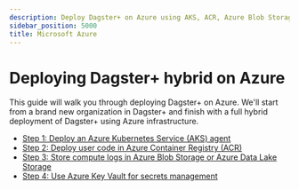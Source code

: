 ```yaml
---
description: Deploy Dagster+ on Azure using AKS, ACR, Azure Blob Storage, and Azure Key Vault.
sidebar_position: 5000
title: Microsoft Azure
---
```


# Deploying Dagster+ hybrid on Azure

This guide will walk you through deploying Dagster+ on Azure. We'll start from a brand new organization in Dagster+ and finish with a full hybrid deployment of Dagster+ using Azure infrastructure.

- [Step 1: Deploy an Azure Kubernetes Service (AKS) agent](/deployment/dagster-plus/hybrid/azure/aks-agent)
- [Step 2: Deploy user code in Azure Container Registry (ACR)](/deployment/dagster-plus/hybrid/azure/acr-user-code)
- [Step 3: Store compute logs in Azure Blob Storage or Azure Data Lake Storage](/deployment/dagster-plus/hybrid/azure/blob-compute-logs)
- [Step 4: Use Azure Key Vault for secrets management](/deployment/dagster-plus/hybrid/azure/key-vault)
